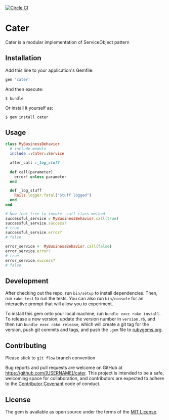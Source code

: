 [![Circle CI](https://circleci.com/gh/rubakas/cater.svg?style=shield&circle-token=5cab92a48428dd8408acf50bf2982b15af81dfed)](https://circleci.com/gh/rubakas/cater)

# Cater

Cater is a modular implementation of ServiceObject pattern

## Installation

Add this line to your application's Gemfile:

```ruby
gem 'cater'
```

And then execute:

    $ bundle

Or install it yourself as:

    $ gem install cater

## Usage

```ruby
class MyBusinessBehavior
  # include module
  include ::Cater::Service

  after_call :_log_stuff
  
  def call(parameter)
    error! unless parameter
  end

  def _log_stuff
    Rails.logger.fatal("Stuff logged")
  end
end

# Now feel free to invoke .call class method
successful_service = MyBusinessBehavior.call(true)
successful_service.success?
# true
successful_service.error?
# false

error_service =  MyBusinessBehavior.call(false)
error_service.error?
# true
error_service.success?
# false

```

## Development

After checking out the repo, run `bin/setup` to install dependencies. Then, run `rake test` to run the tests. You can also run `bin/console` for an interactive prompt that will allow you to experiment.

To install this gem onto your local machine, run `bundle exec rake install`. To release a new version, update the version number in `version.rb`, and then run `bundle exec rake release`, which will create a git tag for the version, push git commits and tags, and push the `.gem` file to [rubygems.org](https://rubygems.org).

## Contributing

Please stick to `git flow` branch convention

Bug reports and pull requests are welcome on GitHub at https://github.com/[USERNAME]/cater. This project is intended to be a safe, welcoming space for collaboration, and contributors are expected to adhere to the [Contributor Covenant](http://contributor-covenant.org) code of conduct.


## License

The gem is available as open source under the terms of the [MIT License](http://opensource.org/licenses/MIT).

